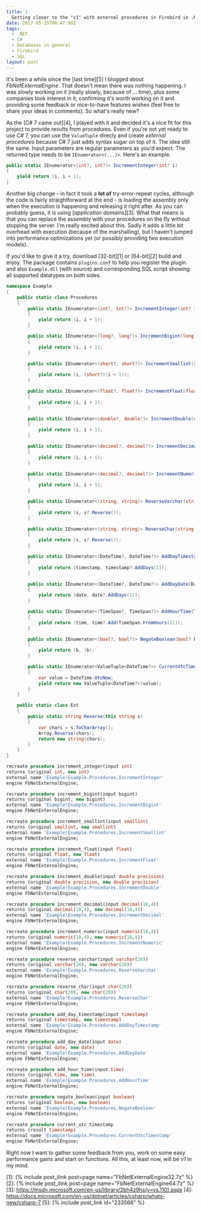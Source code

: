 ```yaml
---
title: |-
  Getting closer to the "v1" with external procedures in Firebird in .NET
date: 2017-05-25T06:47:00Z
tags:
  - .NET
  - C#
  - Databases in general
  - Firebird
  - SQL
layout: post
---
```

It's been a while since the [last time][5] I blogged about _FbNetExternalEngine_. That doesn't mean there was nothing happening. I was slowly working on it (really slowly, because of ... time), plus some companies took interest in it, confirming it's worth working on it and providing some feedback or nice-to-have features wishes (feel free to share your ideas in comments). So what's really new?

<!-- excerpt -->

As the [C# 7 came out][4], I played with it and decided it's a nice fit for this project to provide results from procedures. Even if you're not yet ready to use C# 7, you can use the `ValueTuple` direcly and create _external procedures_ because C# 7 just adds syntax sugar on top of it. The idea still the same. Input parameters are regular parameters as you'd expect. The returned type needs to be `IEnumerator<(...)>`. Here's an example.

```csharp
public static IEnumerator<(int?, int?)> IncrementInteger(int? i)
{
	yield return (i, i + 1);
}
```

Another big change - in fact it took a **lot of** try-error-repeat cycles, although the code is fairly straightforward at the end - is loading the assembly only when the execution is happening and releasing it right after. As you can probably guess, it is using [_application domains_][3]. What that means is that you can replace the assembly with your procedures on the fly without stopping the server. I'm really excited about this. Sadly it adds a little bit overhead with execution (because of the marshalling), but I haven't jumped into performance optimizations yet (or possibly providing two execution models).

If you'd like to give it a try, download [32-bit][1] or [64-bit][2] build and enjoy. The package contains `plugins.conf` to help you register the plugin and also `Example.dll` (with source) and corresponding SQL script showing all supported datatypes on both sides.

```csharp
namespace Example
{
	public static class Procedures
	{
		public static IEnumerator<(int?, int?)> IncrementInteger(int? i)
		{
			yield return (i, i + 1);
		}

		public static IEnumerator<(long?, long?)> IncrementBigint(long? i)
		{
			yield return (i, i + 1);
		}

		public static IEnumerator<(short?, short?)> IncrementSmallint(short? i)
		{
			yield return (i, (short?)(i + 1));
		}

		public static IEnumerator<(float?, float?)> IncrementFloat(float? i)
		{
			yield return (i, i + 1);
		}

		public static IEnumerator<(double?, double?)> IncrementDouble(double? i)
		{
			yield return (i, i + 1);
		}

		public static IEnumerator<(decimal?, decimal?)> IncrementDecimal(decimal? i)
		{
			yield return (i, i + 1);
		}

		public static IEnumerator<(decimal?, decimal?)> IncrementNumeric(decimal? i)
		{
			yield return (i, i + 1);
		}

		public static IEnumerator<(string, string)> ReverseVarchar(string s)
		{
			yield return (s, s?.Reverse());
		}

		public static IEnumerator<(string, string)> ReverseChar(string s)
		{
			yield return (s, s?.Reverse());
		}

		public static IEnumerator<(DateTime?, DateTime?)> AddDayTimestamp(DateTime? timestamp)
		{
			yield return (timestamp, timestamp?.AddDays(1));
		}

		public static IEnumerator<(DateTime?, DateTime?)> AddDayDate(DateTime? date)
		{
			yield return (date, date?.AddDays(1));
		}

		public static IEnumerator<(TimeSpan?, TimeSpan?)> AddHourTime(TimeSpan? time)
		{
			yield return (time, time?.Add(TimeSpan.FromHours(1)));
		}

		public static IEnumerator<(bool?, bool?)> NegateBoolean(bool? b)
		{
			yield return (b, !b);
		}

		public static IEnumerator<ValueTuple<DateTime?>> CurrentUtcTimestamp()
		{
			var value = DateTime.UtcNow;
			yield return new ValueTuple<DateTime?>(value);
		}
	}

	public static class Ext
	{
		public static string Reverse(this string s)
		{
			var chars = s.ToCharArray();
			Array.Reverse(chars);
			return new string(chars);
		}
	}
}
```

```sql
recreate procedure increment_integer(input int)
returns (original int, new int)
external name 'Example!Example.Procedures.IncrementInteger'
engine FbNetExternalEngine;

recreate procedure increment_bigint(input bigint)
returns (original bigint, new bigint)
external name 'Example!Example.Procedures.IncrementBigint'
engine FbNetExternalEngine;

recreate procedure increment_smallint(input smallint)
returns (original smallint, new smallint)
external name 'Example!Example.Procedures.IncrementSmallint'
engine FbNetExternalEngine;

recreate procedure increment_float(input float)
returns (original float, new float)
external name 'Example!Example.Procedures.IncrementFloat'
engine FbNetExternalEngine;

recreate procedure increment_double(input double precision)
returns (original double precision, new double precision)
external name 'Example!Example.Procedures.IncrementDouble'
engine FbNetExternalEngine;

recreate procedure increment_decimal(input decimal(18,4))
returns (original decimal(18,4), new decimal(18,4))
external name 'Example!Example.Procedures.IncrementDecimal'
engine FbNetExternalEngine;

recreate procedure increment_numeric(input numeric(18,4))
returns (original numeric(18,4), new numeric(18,4))
external name 'Example!Example.Procedures.IncrementNumeric'
engine FbNetExternalEngine;

recreate procedure reverse_varchar(input varchar(20))
returns (original varchar(20), new varchar(20))
external name 'Example!Example.Procedures.ReverseVarchar'
engine FbNetExternalEngine;

recreate procedure reverse_char(input char(20))
returns (original char(20), new char(20))
external name 'Example!Example.Procedures.ReverseChar'
engine FbNetExternalEngine;

recreate procedure add_day_timestamp(input timestamp)
returns (original timestamp, new timestamp)
external name 'Example!Example.Procedures.AddDayTimestamp'
engine FbNetExternalEngine;

recreate procedure add_day_date(input date)
returns (original date, new date)
external name 'Example!Example.Procedures.AddDayDate'
engine FbNetExternalEngine;

recreate procedure add_hour_time(input time)
returns (original time, new time)
external name 'Example!Example.Procedures.AddHourTime'
engine FbNetExternalEngine;

recreate procedure negate_boolean(input boolean)
returns (original boolean, new boolean)
external name 'Example!Example.Procedures.NegateBoolean'
engine FbNetExternalEngine;

recreate procedure current_utc_timestamp
returns (result timestamp)
external name 'Example!Example.Procedures.CurrentUtcTimestamp'
engine FbNetExternalEngine;
```

Right now I want to gather some feedback from you, work on some easy performance gains and start on functions. All this, at least now, will be _v1_ in my mind.

[1]: {% include post_ilink post=page name="FbNetExternalEngine32.7z" %}
[2]: {% include post_ilink post=page name="FbNetExternalEngine64.7z" %}
[3]: https://msdn.microsoft.com/en-us/library/2bh4z9hs(v=vs.110).aspx
[4]: https://docs.microsoft.com/en-us/dotnet/articles/csharp/whats-new/csharp-7
[5]: {% include post_link id="233566" %}